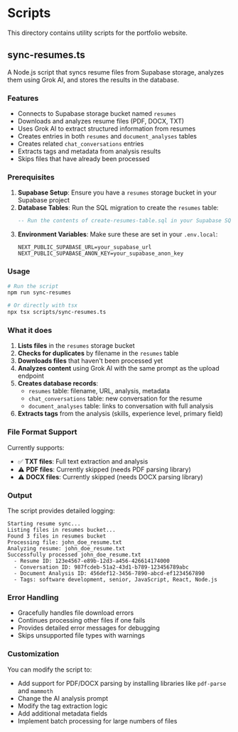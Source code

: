 # Scripts

This directory contains utility scripts for the portfolio website.

## sync-resumes.ts

A Node.js script that syncs resume files from Supabase storage, analyzes them using Grok AI, and stores the results in the database.

### Features

- Connects to Supabase storage bucket named `resumes`
- Downloads and analyzes resume files (PDF, DOCX, TXT)
- Uses Grok AI to extract structured information from resumes
- Creates entries in both `resumes` and `document_analyses` tables
- Creates related `chat_conversations` entries
- Extracts tags and metadata from analysis results
- Skips files that have already been processed

### Prerequisites

1. **Supabase Setup**: Ensure you have a `resumes` storage bucket in your Supabase project
2. **Database Tables**: Run the SQL migration to create the `resumes` table:
   ```sql
   -- Run the contents of create-resumes-table.sql in your Supabase SQL editor
   ```
3. **Environment Variables**: Make sure these are set in your `.env.local`:
   ```
   NEXT_PUBLIC_SUPABASE_URL=your_supabase_url
   NEXT_PUBLIC_SUPABASE_ANON_KEY=your_supabase_anon_key
   ```

### Usage

```bash
# Run the script
npm run sync-resumes

# Or directly with tsx
npx tsx scripts/sync-resumes.ts
```

### What it does

1. **Lists files** in the `resumes` storage bucket
2. **Checks for duplicates** by filename in the `resumes` table
3. **Downloads files** that haven't been processed yet
4. **Analyzes content** using Grok AI with the same prompt as the upload endpoint
5. **Creates database records**:
   - `resumes` table: filename, URL, analysis, metadata
   - `chat_conversations` table: new conversation for the resume
   - `document_analyses` table: links to conversation with full analysis
6. **Extracts tags** from the analysis (skills, experience level, primary field)

### File Format Support

Currently supports:
- ✅ **TXT files**: Full text extraction and analysis
- ⚠️ **PDF files**: Currently skipped (needs PDF parsing library)
- ⚠️ **DOCX files**: Currently skipped (needs DOCX parsing library)

### Output

The script provides detailed logging:
```
Starting resume sync...
Listing files in resumes bucket...
Found 3 files in resumes bucket
Processing file: john_doe_resume.txt
Analyzing resume: john_doe_resume.txt
Successfully processed john_doe_resume.txt
  - Resume ID: 123e4567-e89b-12d3-a456-426614174000
  - Conversation ID: 987fcdeb-51a2-43d1-b789-123456789abc
  - Document Analysis ID: 456def12-3456-7890-abcd-ef1234567890
  - Tags: software development, senior, JavaScript, React, Node.js
```

### Error Handling

- Gracefully handles file download errors
- Continues processing other files if one fails
- Provides detailed error messages for debugging
- Skips unsupported file types with warnings

### Customization

You can modify the script to:
- Add support for PDF/DOCX parsing by installing libraries like `pdf-parse` and `mammoth`
- Change the AI analysis prompt
- Modify the tag extraction logic
- Add additional metadata fields
- Implement batch processing for large numbers of files 